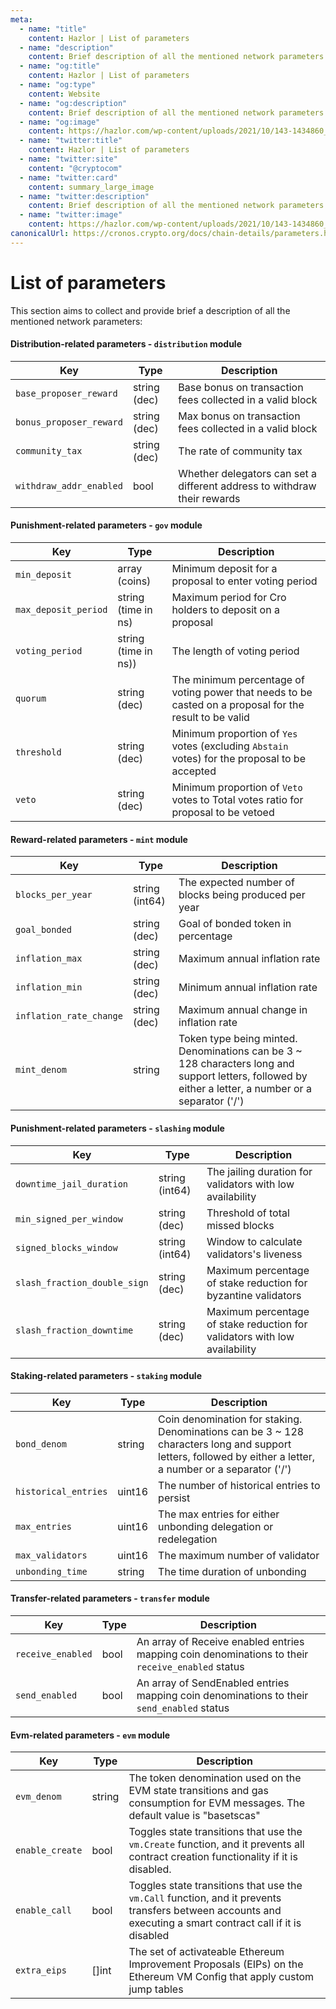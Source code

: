 ```yaml
---
meta:
  - name: "title"
    content: Hazlor | List of parameters
  - name: "description"
    content: Brief description of all the mentioned network parameters
  - name: "og:title"
    content: Hazlor | List of parameters
  - name: "og:type"
    content: Website
  - name: "og:description"
    content: Brief description of all the mentioned network parameters
  - name: "og:image"
    content: https://hazlor.com/wp-content/uploads/2021/10/143-1434860_black-blue-abstract-wallpaper-24500-wallpaper-wallpaper-dark.jpg
  - name: "twitter:title"
    content: Hazlor | List of parameters
  - name: "twitter:site"
    content: "@cryptocom"
  - name: "twitter:card"
    content: summary_large_image
  - name: "twitter:description"
    content: Brief description of all the mentioned network parameters
  - name: "twitter:image"
    content: https://hazlor.com/wp-content/uploads/2021/10/143-1434860_black-blue-abstract-wallpaper-24500-wallpaper-wallpaper-dark.jpg
canonicalUrl: https://cronos.crypto.org/docs/chain-details/parameters.html
---
```


# List of parameters

This section aims to collect and provide brief a description of all the mentioned network parameters:


#### Distribution-related parameters - `distribution` module

| Key                     | Type         | Description                                                              |
| ----------------------- | ------------ | ------------------------------------------------------------------------ |
| `base_proposer_reward`  | string (dec) | Base bonus on transaction fees collected in a valid block                |
| `bonus_proposer_reward` | string (dec) | Max bonus on transaction fees collected in a valid block                 |
| `community_tax`         | string (dec) | The rate of community tax                                                |
| `withdraw_addr_enabled` | bool         | Whether delegators can set a different address to withdraw their rewards |

#### Punishment-related parameters - `gov` module

| Key                  | Type                 | Description                                                                                             |
| -------------------- | -------------------- | ------------------------------------------------------------------------------------------------------- |
| `min_deposit`        | array (coins)        | Minimum deposit for a proposal to enter voting period                                                   |
| `max_deposit_period` | string (time in ns)  | Maximum period for Cro holders to deposit on a proposal                                                 |
| `voting_period`      | string (time in ns)) | The length of voting period                                                                             |
| `quorum`             | string (dec)         | The minimum percentage of voting power that needs to be casted on a proposal for the result to be valid |
| `threshold`          | string (dec)         | Minimum proportion of `Yes` votes (excluding `Abstain` votes) for the proposal to be accepted           |
| `veto`               | string (dec)         | Minimum proportion of `Veto` votes to Total votes ratio for proposal to be vetoed                       |


#### Reward-related parameters - `mint` module

| Key                     | Type           | Description                                           |
| ----------------------- | -------------- | ----------------------------------------------------- |
| `blocks_per_year`       | string (int64) | The expected number of blocks being produced per year |
| `goal_bonded`           | string (dec)   | Goal of bonded token in percentage                    |
| `inflation_max`         | string (dec)   | Maximum annual inflation rate                         |
| `inflation_min`         | string (dec)   | Minimum annual inflation rate                         |
| `inflation_rate_change` | string (dec)   | Maximum annual change in inflation rate               |
| `mint_denom`            | string         | Token type being minted. Denominations can be 3 ~ 128 characters long and support letters, followed by either a letter, a number or a separator ('/')                              |

#### Punishment-related parameters - `slashing` module

| Key                          | Type           | Description                                                                |
| ---------------------------- | -------------- | -------------------------------------------------------------------------- |
| `downtime_jail_duration`     | string (int64) | The jailing duration for validators with low availability                  |
| `min_signed_per_window`      | string (dec)   | Threshold of total missed blocks                                           |
| `signed_blocks_window`       | string (int64) | Window to calculate validators's liveness                                  |
| `slash_fraction_double_sign` | string (dec)   | Maximum percentage of stake reduction for byzantine validators             |
| `slash_fraction_downtime`    | string (dec)   | Maximum percentage of stake reduction for validators with low availability |



#### Staking-related parameters - `staking` module

| Key                  | Type   | Description                                                     |
| -------------------- | ------ | --------------------------------------------------------------- |
| `bond_denom`         | string | Coin denomination for staking. Denominations can be 3 ~ 128 characters long and support letters, followed by either a letter, a number or a separator ('/')                                   |
| `historical_entries` | uint16 | The number of historical entries to persist                     |
| `max_entries`        | uint16 | The max entries for either unbonding delegation or redelegation |
| `max_validators`     | uint16 | The maximum number of validator                                 |
| `unbonding_time`     | string | The time duration of unbonding                                  |

#### Transfer-related parameters - `transfer` module

| Key                     | Type           | Description                                           |
| ----------------------- | -------------- | ----------------------------------------------------- |
| `receive_enabled`       | bool           | An array of Receive enabled entries mapping coin denominations to their `receive_enabled` status |
| `send_enabled`          | bool           | An array of SendEnabled entries mapping coin denominations to their `send_enabled` status |

#### Evm-related parameters - `evm` module

| Key                     | Type         | Description                                                              |
| ----------------------- | ------------ | ------------------------------------------------------------------------ |
| `evm_denom`             | string       | The token denomination used on the EVM state transitions and gas consumption for EVM messages. The default value is "basetscas"              |
| `enable_create`         | bool         | Toggles state transitions that use the `vm.Create` function, and it prevents all contract creation functionality if it is disabled.                |
| `enable_call`           | bool         | Toggles state transitions that use the `vm.Call` function, and it prevents transfers between accounts and executing a smart contract call if it is disabled                                                |
| `extra_eips`            | []int        | The set of activateable Ethereum Improvement Proposals (EIPs) on the Ethereum VM Config that apply custom jump tables |

